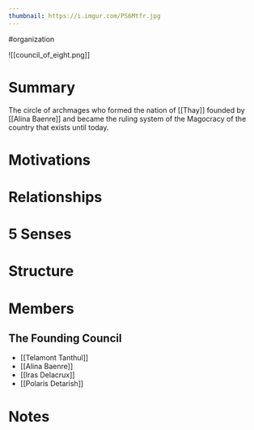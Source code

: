 ```yaml
---
thumbnail: https://i.imgur.com/PS6Mtfr.jpg
---
```

#organization

![[council_of_eight.png]]
# Summary
The circle of archmages who formed the nation of [[Thay]] founded by [[Alina Baenre]] and became the ruling system of the Magocracy of the country that exists until today.

# Motivations
# Relationships
# 5 Senses
# Structure
# Members
## The Founding Council
- [[Telamont Tanthul]]
- [[Alina Baenre]]
- [[Iras Delacrux]]
- [[Polaris Detarish]]

# Notes
